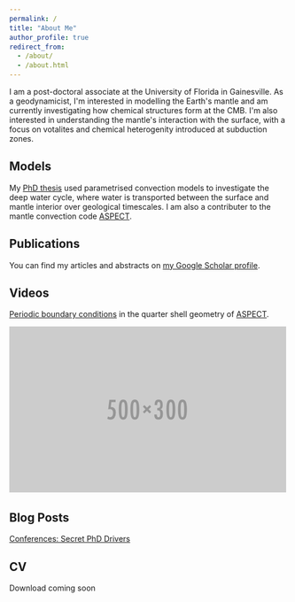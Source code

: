 ```yaml
---
permalink: /
title: "About Me"
author_profile: true
redirect_from: 
  - /about/
  - /about.html
---
```


<!-- I am a post-doctoral associate at the University of Florida in Gainesville. As a geodynamicist, I'm interested in modelling the Earth's mantle, understanding its interaction with the surface, focussing on votalites and chemical heterogenity introduced at subduction zones. -->
I am a post-doctoral associate at the University of Florida in Gainesville. As a geodynamicist, I'm interested in modelling the Earth's mantle and am currently investigating how chemical structures form at the CMB. I'm also interested in understanding the mantle's interaction with the surface, with a focus on votalites and chemical heterogenity introduced at subduction zones.


Models
---
My [PhD thesis](https://discovery.ucl.ac.uk/id/eprint/10093095/) used parametrised convection models to investigate the deep water cycle, where water is transported between the surface and mantle interior over geological timescales. I am also a contributer to the mantle convection code [ASPECT](https://aspect.geodynamics.org/).


Publications
---
You can find my articles and abstracts on [my Google Scholar profile](https://scholar.google.co.uk/citations?user=yh957GMAAAAJ&hl=en). 


Videos
---
[Periodic boundary conditions](https://youtu.be/1IMk1xj77uc) in the quarter shell geometry of [ASPECT](https://aspect.geodynamics.org/).
<!-- <br/><img src='/images/500x300.png'> -->
![Periodic BC](/images/500x300.png)

Blog Posts
---
[Conferences: Secret PhD Drivers](https://blogs.egu.eu/divisions/gd/2019/03/01/conferences-secret-phd-drivers/)


CV
---
Download coming soon


